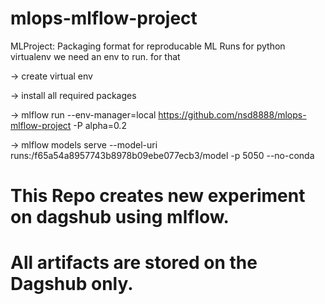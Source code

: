 # mlops-mlflow-project

MLProject: Packaging format for reproducable ML Runs
for python virtualenv we need an env to run. for that

-> create virtual env

-> install all required packages

-> mlflow run --env-manager=local https://github.com/nsd8888/mlops-mlflow-project -P alpha=0.2

-> mlflow models serve --model-uri runs:/f65a54a8957743b8978b09ebe077ecb3/model -p 5050 --no-conda



# This Repo creates new experiment on dagshub using mlflow.
# All artifacts are stored on the Dagshub only.
